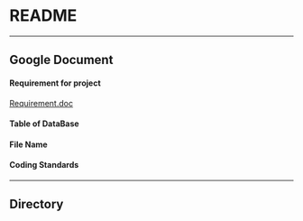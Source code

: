 # README
---
## Google Document 
#### Requirement for project

[Requirement.doc](https://docs.google.com/document/d/1v73n4PI2BBPJg6Gk8jeQWj6Jfj0294zr24Jn3ox_uxU/edit?usp=sharing)

#### Table of DataBase 

#### File Name

#### Coding Standards

---

## Directory


